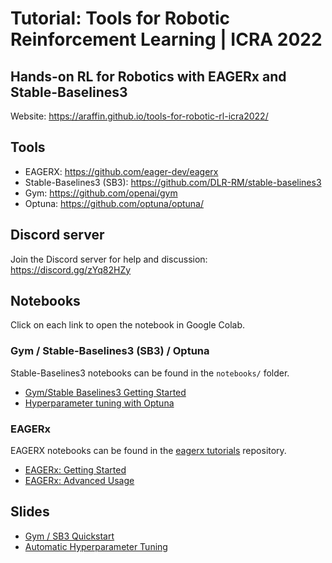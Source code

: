 # Tutorial: Tools for Robotic Reinforcement Learning | ICRA 2022
## Hands-on RL for Robotics with EAGERx and Stable-Baselines3


Website: https://araffin.github.io/tools-for-robotic-rl-icra2022/

## Tools

- EAGERX: https://github.com/eager-dev/eagerx
- Stable-Baselines3 (SB3): https://github.com/DLR-RM/stable-baselines3
- Gym: https://github.com/openai/gym
- Optuna: https://github.com/optuna/optuna/

## Discord server

Join the Discord server for help and discussion: https://discord.gg/zYq82HZy

## Notebooks

Click on each link to open the notebook in Google Colab.

### Gym / Stable-Baselines3 (SB3) / Optuna

Stable-Baselines3 notebooks can be found in the `notebooks/` folder.

- [Gym/Stable Baselines3 Getting Started](https://colab.research.google.com/github/araffin/tools-for-robotic-rl-icra2022/blob/main/notebooks/icra_hands_on_sb3.ipynb)
- [Hyperparameter tuning with Optuna](https://colab.research.google.com/github/araffin/tools-for-robotic-rl-icra2022/blob/main/notebooks/optuna_lab.ipynb)


### EAGERx

EAGERX notebooks can be found in the [eagerx tutorials](https://github.com/eager-dev/eagerx_tutorials) repository.


- [EAGERx: Getting Started](https://colab.research.google.com/github/eager-dev/eagerx_tutorials/blob/master/tutorials/icra/getting_started.ipynb)
- [EAGERx: Advanced Usage](https://colab.research.google.com/github/eager-dev/eagerx_tutorials/blob/master/tutorials/icra/advanced_usage.ipynb)

<!--
Exercise instructions can be found here: https://araffin.github.io/tools-for-robotic-rl-icra2022/notebooks/eagerx_exercises.html -->


## Slides

- [Gym / SB3 Quickstart](https://araffin.github.io/slides/icra22-gym-sb3-quickstart/)
- [Automatic Hyperparameter Tuning](https://araffin.github.io/slides/icra22-hyperparam-opt/)
